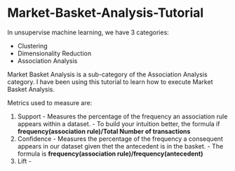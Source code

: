 # Market-Basket-Analysis-Tutorial
In unsupervise machine learning, we have 3 categories:
 - Clustering
 - Dimensionality Reduction
 - Association Analysis

Market Basket Analysis is a sub-category of the Association Analysis category. I have been using this tutorial to learn how to execute Market Basket Analysis.

Metrics used to measure are:
1. Support - Measures the percentage of the frequency an association rule appears within a dataset.
           - To build your intuition better, the formula if **frequency(association rule)/Total Number of transactions**
2. Confidence - Measures the percentage of the frequency a consequent appears in our dataset given thet the antecedent is in the basket.
              - The formula is **frequency(association rule)/frequency(antecedent)**
3. Lift -
